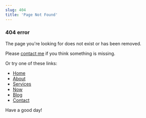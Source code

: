 ```yaml
---
slug: 404
title: 'Page Not Found'
---
```

<h3 class="Cursive">404 error</h3>

The page you're looking for does not exist or has been removed.

Please [contact me](/contact/) if you think something is missing.

Or try one of these links:

* [Home](/)
* [About](/about/)
* [Services](/services/)
* [Now](/now/)
* [Blog](/blog)
* [Contact](/contact/)

Have a good day!
